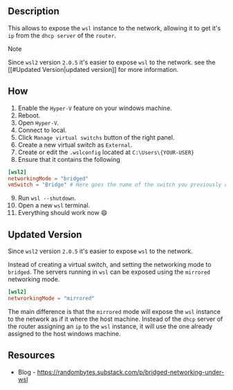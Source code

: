 ## Description

This allows to expose the `wsl` instance to the network, allowing it to get it's `ip` from the `dhcp server` of the `router`.

> [!note]
> Since `wsl2` version `2.0.5`
> it's easier to expose `wsl` to the network.
> see the [[#Updated Version|updated version]] for more information.

## How

1. Enable the `Hyper-V` feature on your windows machine.
2. Reboot.
3. Open `Hyper-V`.
4. Connect to local.
5. Click `Manage virtual switchs` button of the right panel.
6. Create a new virtual switch as `External`.
7. Create or edit the `.wslconfig` located at `C:\Users\{YOUR-USER}`
8. Ensure that it contains the following

```toml
[wsl2]
networkingMode = "bridged"
vmSwitch = "Bridge" # Here goes the name of the switch you previously created
```

9. Run `wsl --shutdown`.
10. Open a new `wsl` terminal.
11. Everything should work now 😄

## Updated Version

Since `wsl2` version `2.0.5` it's easier to expose `wsl` to the network.

Instead of creating a virtual switch, and setting the
networking mode to `bridged`.
The servers running in `wsl` can be exposed using the `mirrored` networking mode.

```toml
[wsl2]
netwrorkingMode = "mirrored"
```

The main difference is that the `mirrored` mode will expose the `wsl` instance to
the network as if it where the host machine. Instead of the `dhcp` server of the
router assigning an `ip` to the `wsl` instance, it will use the one already assigned
to the host windows machine.

## Resources

- Blog - https://randombytes.substack.com/p/bridged-networking-under-wsl
